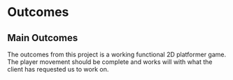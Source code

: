 # Outcomes

## Main Outcomes

The outcomes from this project is a working functional 2D platformer game.
The player movement should be complete and works will with what the client has requested us to work on.
